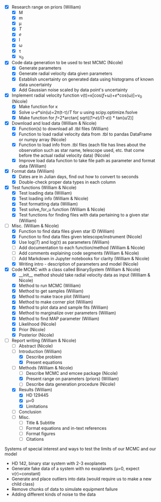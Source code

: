 - [X] Research range on priors (William)
  - [X] M
  - [X] m
  - [X] &mu;
  - [X] _T_
  - [X] _e_
  - [X] I
  - [X] &omega;
  - [X] &tau;
  - [X] v<sub>0</sub> 
- [X] Code data generation to be used to test MCMC (Nicole)
  - [X] Generate parameters
  - [X] Generate radial velocity data given parameters
  - [X] Establish uncertainty on generated data using histograms of known data uncertainty
  - [X] Add Gaussian noise scaled by data point's uncertainty
- [X] Implement radial velocity function v(t)=&kappa;[cos(_f_+&omega;)+_e_*cos(&omega;)]+v<sub>0</sub> (Nicole)
  - [X] Make function for &kappa;
  - [X] Solve u-_e_*sin(u)=2&pi;(t-&tau;)/_T_ for u using scipy.optimize.fsolve
  - [X] Make function for _f_=2*arctan[ sqrt((1+_e_)/(1-_e_)) * tan(u/2)]
- [X] Download and load data (William & Nicole)
  - [X] Function(s) to download all .tbl files (William)
  - [X] Function to load radial velocity data from .tbl to pandas DataFrame or numpy array (Nicole)
  - [X] Function to load info from .tbl files (each file has lines about the observation such as star name, telescope used, etc. that come before the actual radial velocity data) (Nicole)
  - [X] Improve load data function to take file path as parameter and format data (William)
- [X] Format data (William)
  - [X] Dates are in Julian days, find out how to convert to seconds
  - [X] Double-check proper data types in each column  
- [X] Test functions (William & Nicole)
  - [X] Test loading data (William)
  - [X] Test loading info (William & Nicole)
  - [X] Test formatting data (William)
  - [X] Test solve_for_u function (William & Nicole)
  - [X] Test functions for finding files with data pertaining to a given star (William)
- [ ] Misc. (William & Nicole)
  - [X] Function to find data files given star ID (William)
  - [X] Function to find data files given telescope/instrument (Nicole)
  - [X] Use log(_T_) and log(&tau;) as parameters (William) 
  - [ ] Add documentation to each function/method (William & Nicole)
  - [ ] Add comments explaining code segments (William & Nicole)
  - [ ] Add Markdown in Jupyter notebooks for clarity (William & Nicole)
  - [X] Writing intro - description of parameters and model (Nicole) 
- [X] Code MCMC with a class called BinarySystem (William & Nicole) 
  - [X] \_\_init\_\_ method should take radial velocity data as input (William & Nicole)
  - [X] Method to run MCMC (William)
  - [X] Method to get samples (William)
  - [X] Method to make trace plot (William)
  - [X] Method to make corner plot (William)
  - [X] Method to plot data and sample fits (William)
  - [X] Method to marginalize over parameters (William)
  - [X] Method to find MAP parameter (William)
  - [X] Likelihood (Nicole)
  - [X] Prior (Nicole)
  - [X] Posterior (Nicole)
- [ ] Report writing (William & Nicole)
  - [ ] Abstract (Nicole)
  - [ ] Introduction (William)
    - [X] Describe problem
    - [X] Present equations
  - [ ] Methods (William & Nicole)
    - [ ] Describe MCMC and emcee package (Nicole)
    - [X] Present range on parameters (priors) (William)
    - [ ] Describe data generation procedure (Nicole)
  - [X] Results (William)
    - [X] HD 129445 
    - [X] &mu;=0
    - [X] Limitations
  - [ ] Conclusion
  - [ ] Misc. 
    - [ ] Title & Subtitle
    - [ ] Format equations and in-text references 
    - [ ] Format figures
    - [ ] Citations

Systems of special interest and ways to test the limits of our MCMC and our model
  - HD 142, binary star system with 2-3 exoplanets
  - Generate fake data of a system with no exoplanets (&mu;=0, expect v(r)=constant)
  - Generate and place outliers into data (would require us to make a new child class)
  - Remove chunks of data to simulate equipment failure
  - Adding different kinds of noise to the data     
